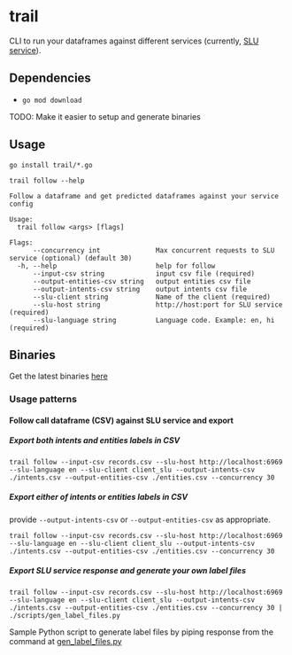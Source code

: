 # trail

CLI to run your dataframes against different services (currently, [SLU service][slu-service]).

## Dependencies

- `go mod download`

TODO: Make it easier to setup and generate binaries

## Usage

```
go install trail/*.go
```

`trail follow --help`

```
Follow a dataframe and get predicted dataframes against your service config

Usage:
  trail follow <args> [flags]

Flags:
      --concurrency int              Max concurrent requests to SLU service (optional) (default 30)
  -h, --help                         help for follow
      --input-csv string             input csv file (required)
      --output-entities-csv string   output entities csv file
      --output-intents-csv string    output intents csv file
      --slu-client string            Name of the client (required)
      --slu-host string              http://host:port for SLU service (required)
      --slu-language string          Language code. Example: en, hi (required)
```

## Binaries

Get the latest binaries [here][binaries]

### Usage patterns

#### Follow call dataframe (CSV) against SLU service and export

##### Export both intents and entities labels in CSV

```
trail follow --input-csv records.csv --slu-host http://localhost:6969 --slu-language en --slu-client client_slu --output-intents-csv ./intents.csv --output-entities-csv ./entities.csv --concurrency 30
```

##### Export either of intents or entities labels in CSV

provide `--output-intents-csv` or `--output-entities-csv` as appropriate.

```
trail follow --input-csv records.csv --slu-host http://localhost:6969 --slu-language en --slu-client client_slu --output-intents-csv ./intents.csv --output-entities-csv ./entities.csv --concurrency 30
```


##### Export SLU service response and generate your own label files

```
trail follow --input-csv records.csv --slu-host http://localhost:6969 --slu-language en --slu-client client_slu --output-intents-csv ./intents.csv --output-entities-csv ./entities.csv --concurrency 30 | ./scripts/gen_label_files.py
```

Sample Python script to generate label files by piping response from the command at [gen_label_files.py][gen-labels]


[gen-labels]: ./scripts/gen_label_files.py
[binaries]: https://github.com/skit-ai/trail/releases/
[slu-service]: https://github.com/skit-ai/slu-service/
